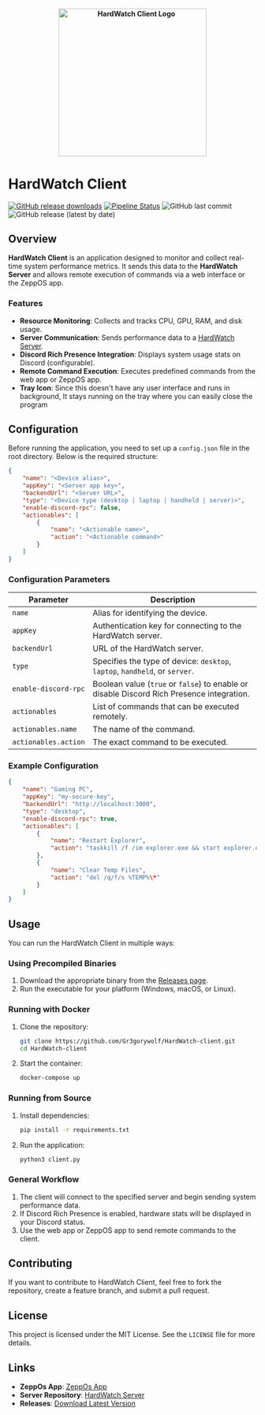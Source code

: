 
<h4 style="text-align:center">
<img src="https://gr3gorywolf.github.io/HardWatch-server/assets/img/icon.png" height="300" width="300" alt="HardWatch Client Logo" />
</h4>

# HardWatch Client

[![GitHub release downloads](https://img.shields.io/github/downloads/Gr3gorywolf/HardWatch-client/total.svg)](https://github.com/Gr3gorywolf/HardWatch-client/releases/latest)
[![Pipeline Status](https://img.shields.io/github/actions/workflow/status/Gr3gorywolf/HardWatch-client/main.yml?label=Pipeline%20Status)](https://github.com/Gr3gorywolf/HardWatch-client/actions)
![GitHub last commit](https://img.shields.io/github/last-commit/Gr3gorywolf/HardWatch-client)
![GitHub release (latest by date)](https://img.shields.io/github/v/release/Gr3gorywolf/HardWatch-client?label=latest%20release)

## Overview

**HardWatch Client** is an application designed to monitor and collect real-time system performance metrics. It sends this data to the **HardWatch Server** and allows remote execution of commands via a web interface or the ZeppOS app.

### Features

- **Resource Monitoring**: Collects and tracks CPU, GPU, RAM, and disk usage.
- **Server Communication**: Sends performance data to a [HardWatch Server](https://github.com/Gr3gorywolf/HardWatch-server).
- **Discord Rich Presence Integration**: Displays system usage stats on Discord (configurable).
- **Remote Command Execution**: Executes predefined commands from the web app or ZeppOS app.
- **Tray Icon**: Since this doesn't have any user interface and runs in background, It stays running on the tray where you can easily close the program


## Configuration

Before running the application, you need to set up a `config.json` file in the root directory. Below is the required structure:

```json
{
    "name": "<Device alias>",
    "appKey": "<Server app key>",
    "backendUrl": "<Server URL>",
    "type": "<Device type (desktop | laptop | handheld | server)>",
    "enable-discord-rpc": false,
    "actionables": [
        {
            "name": "<Actionable name>",
            "action": "<Actionable command>"
        }
    ]
}
```

### Configuration Parameters

| Parameter            | Description |
|----------------------|-------------|
| `name`              | Alias for identifying the device. |
| `appKey`            | Authentication key for connecting to the HardWatch server. |
| `backendUrl`        | URL of the HardWatch server. |
| `type`              | Specifies the type of device: `desktop`, `laptop`, `handheld`, or `server`. |
| `enable-discord-rpc`| Boolean value (`true` or `false`) to enable or disable Discord Rich Presence integration. |
| `actionables`       | List of commands that can be executed remotely. |
| `actionables.name`  | The name of the command. |
| `actionables.action`| The exact command to be executed. |

### Example Configuration

```json
{
    "name": "Gaming PC",
    "appKey": "my-secure-key",
    "backendUrl": "http://localhost:3000",
    "type": "desktop",
    "enable-discord-rpc": true,
    "actionables": [
        {
            "name": "Restart Explorer",
            "action": "taskkill /f /im explorer.exe && start explorer.exe"
        },
        {
            "name": "Clear Temp Files",
            "action": "del /q/f/s %TEMP%\*"
        }
    ]
}
```

## Usage

You can run the HardWatch Client in multiple ways:

### Using Precompiled Binaries
1. Download the appropriate binary from the [Releases page](https://github.com/Gr3gorywolf/HardWatch-client/releases/latest).
2. Run the executable for your platform (Windows, macOS, or Linux).

### Running with Docker
1. Clone the repository:
   ```sh
   git clone https://github.com/Gr3gorywolf/HardWatch-client.git
   cd HardWatch-client
   ```
2. Start the container:
   ```sh
   docker-compose up
   ```

### Running from Source
1. Install dependencies:
   ```sh
   pip install -r requirements.txt
   ```
2. Run the application:
   ```sh
   python3 client.py
   ```

### General Workflow
1. The client will connect to the specified server and begin sending system performance data.
2. If Discord Rich Presence is enabled, hardware stats will be displayed in your Discord status.
3. Use the web app or ZeppOS app to send remote commands to the client.

## Contributing

If you want to contribute to HardWatch Client, feel free to fork the repository, create a feature branch, and submit a pull request.

## License

This project is licensed under the MIT License. See the `LICENSE` file for more details.

## Links

- **ZeppOs App**: [ZeppOs App](https://github.com/Gr3gorywolf/HardWatch-ZeppOs)
- **Server Repository**: [HardWatch Server](https://github.com/Gr3gorywolf/HardWatch-server)
- **Releases**: [Download Latest Version](https://github.com/Gr3gorywolf/HardWatch-client/releases/latest)

